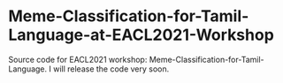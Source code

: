 # Meme-Classification-for-Tamil-Language-at-EACL2021-Workshop

Source code for EACL2021 workshop: Meme-Classification-for-Tamil-Language.
I will release the code very soon.
